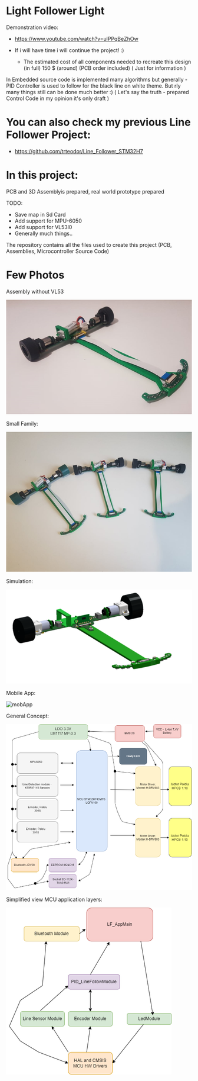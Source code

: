 # Light Follower Light

Demonstration video:
* https://www.youtube.com/watch?v=ulPPqBeZhOw

* If i will have time i will continue the project!  :) 

  * The estimated cost of all components needed to recreate this design (in full) 150 $ (around) (PCB order included) ( Just for information )

In Embedded source code is implemented many algorithms but generally - PID Controller is used to follow for the black line on white theme. But rly many things still can be done much better :) ( Let's say the truth - prepared Control Code in my opinion it's only draft )

# You can also check my previous Line Follower Project:
* https://github.com/trteodor/Line_Follower_STM32H7

# In this project:

PCB and 3D Assemblyis prepared, real world prototype prepared

TODO:

* Save map in Sd Card
* Add support for MPU-6050
* Add support for VL53l0
* Generally much things..

The repository contains all the files used to create this project (PCB, Assemblies, Microcontroller Source Code)

# Few Photos

Assembly without VL53

![FristPrototypePhoto](https://github.com/trteodor/LineFollower_Light/blob/master/Pictures/RobotFotoMain.png)

Small Family:

![SmallFamily](https://github.com/trteodor/LineFollower_Light/blob/master/Pictures/Sweet_Family.jpg)

Simulation:

![draftView](https://github.com/trteodor/LineFollower_Light/blob/master/Pictures/LF_Final_SimuAssebly.PNG)

Mobile App:

![mobApp](https://github.com/trteodor/LineFollower_Light/blob/master/Mobile_AppView.jpg)

General Concept:

![genConcept](https://github.com/trteodor/LineFollower_Light/blob/master/Pictures/LF_Light_Gen_Concept.png)

Simplified view MCU application layers:

![genConcept](https://github.com/trteodor/LineFollower_Light/blob/master/Pictures/Simplified_view_MCU_application_layers_N.png)

